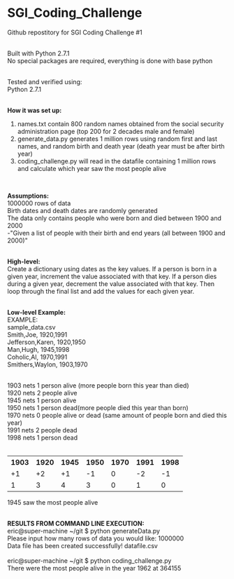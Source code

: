 # SGI_Coding_Challenge
Github repostitory for SGI Coding Challenge #1<br />
<br />

Built with Python 2.7.1<br />
No special packages are required, everything is done with base python<br />

<br />
Tested and verified using:<br />
Python 2.7.1<br />
<br />

<strong>How it was set up: </strong><br />
1) names.txt contain 800 random names obtained from the social security administration page (top 200 for 2 decades male and female) <br />
2) generate_data.py generates 1 million rows using random first and last names, and random birth and death year (death year must be after birth year)<br />
3) coding_challenge.py will read in the datafile containing 1 million rows and calculate which year saw the most people alive<br />
<br />

<strong>Assumptions:</strong><br />
1000000 rows of data<br />
Birth dates and death dates are randomly generated<br />
The data only contains people who were born and died between 1900 and 2000<br />
    -"Given a list of people with their birth and end years (all between 1900 and 2000)"<br />
<br />

<strong>High-level:</strong><br />
Create a dictionary using dates as the key values. If a person is born in a given year, increment the value associated with that key. If a person dies during a given year, decrement the value associated with that key. Then loop through the final list and add the values for each given year. <br />
<br />

<strong>Low-level Example:</strong><br />
EXAMPLE:<br />
sample_data.csv<br />
Smith,Joe,             1920,1991<br />
Jefferson,Karen,       1920,1950<br />
Man,Hugh,              1945,1998<br />
Coholic,Al,            1970,1991<br />
Smithers,Waylon,       1903,1970<br />

<br />
1903 nets 1 person alive (more people born this year than died)<br />
1920 nets 2 people alive<br />
1945 nets 1 person alive<br />
1950 nets 1 person dead(more people died this year than born)<br />
1970 nets 0 people alive or dead (same amount of people born and died this year) <br />
1991 nets 2 people dead<br />
1998 nets 1 person dead<br />
<br />
<table>
 <tr>
  <th>1903</th>
  <th>1920</th>
  <th>1945</th>
  <th>1950</th>
  <th>1970</th>
  <th>1991</th>
  <th>1998</th>
 </tr>
 <tr>
  <td>+1</td>
  <td>+2</td>
  <td>+1</td>
  <td>-1</td>
  <td>0</td>
  <td>-2</td>
  <td>-1</td>
 </tr>
 <tr>
  <td>1</td>
  <td>3</td>
  <td>4</td>
  <td>3</td>
  <td>0</td>
  <td>1</td>
  <td>0</td>
 </tr>
</table>
1945 saw the most people alive<br />
<br />

<strong>RESULTS FROM COMMAND LINE EXECUTION:</strong><br />
eric@super-machine ~/git $ python generateData.py <br />
Please input how many rows of data you would like: 1000000<br />
Data file has been created successfully! datafile.csv<br />
<br />
eric@super-machine ~/git $ python coding_challenge.py<br /> 
There were the most people alive in the year 1962 at 364155<br />
